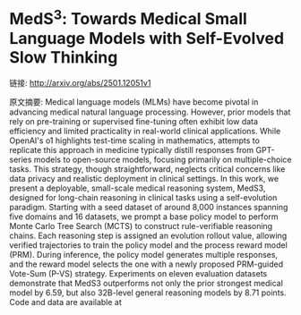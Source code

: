 # MedS$^3$: Towards Medical Small Language Models with Self-Evolved Slow Thinking

链接: http://arxiv.org/abs/2501.12051v1

原文摘要:
Medical language models (MLMs) have become pivotal in advancing medical
natural language processing. However, prior models that rely on pre-training or
supervised fine-tuning often exhibit low data efficiency and limited
practicality in real-world clinical applications. While OpenAI's o1 highlights
test-time scaling in mathematics, attempts to replicate this approach in
medicine typically distill responses from GPT-series models to open-source
models, focusing primarily on multiple-choice tasks. This strategy, though
straightforward, neglects critical concerns like data privacy and realistic
deployment in clinical settings. In this work, we present a deployable,
small-scale medical reasoning system, MedS3, designed for long-chain reasoning
in clinical tasks using a self-evolution paradigm. Starting with a seed dataset
of around 8,000 instances spanning five domains and 16 datasets, we prompt a
base policy model to perform Monte Carlo Tree Search (MCTS) to construct
rule-verifiable reasoning chains. Each reasoning step is assigned an evolution
rollout value, allowing verified trajectories to train the policy model and the
process reward model (PRM). During inference, the policy model generates
multiple responses, and the reward model selects the one with a newly proposed
PRM-guided Vote-Sum (P-VS) strategy. Experiments on eleven evaluation datasets
demonstrate that MedS3 outperforms not only the prior strongest medical model
by 6.59, but also 32B-level general reasoning models by 8.71 points. Code and
data are available at 